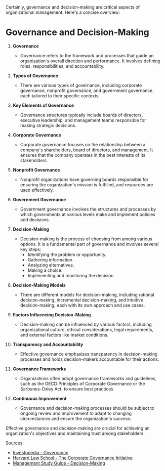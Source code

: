 Certainly, governance and decision-making are critical aspects of organizational management. Here's a concise overview:

# Governance and Decision-Making

1. **Governance**
   - Governance refers to the framework and processes that guide an organization's overall direction and performance. It involves defining roles, responsibilities, and accountability.

2. **Types of Governance**
   - There are various types of governance, including corporate governance, nonprofit governance, and government governance, each tailored to their specific contexts.

3. **Key Elements of Governance**
   - Governance structures typically include boards of directors, executive leadership, and management teams responsible for making strategic decisions.

4. **Corporate Governance**
   - Corporate governance focuses on the relationship between a company's shareholders, board of directors, and management. It ensures that the company operates in the best interests of its stakeholders.

5. **Nonprofit Governance**
   - Nonprofit organizations have governing boards responsible for ensuring the organization's mission is fulfilled, and resources are used effectively.

6. **Government Governance**
   - Government governance involves the structures and processes by which governments at various levels make and implement policies and decisions.

7. **Decision-Making**
   - Decision-making is the process of choosing from among various options. It is a fundamental part of governance and involves several key steps:
     - Identifying the problem or opportunity.
     - Gathering information.
     - Analyzing alternatives.
     - Making a choice.
     - Implementing and monitoring the decision.

8. **Decision-Making Models**
   - There are different models for decision-making, including rational decision-making, incremental decision-making, and intuitive decision-making, each with its own approach and use cases.

9. **Factors Influencing Decision-Making**
   - Decision-making can be influenced by various factors, including organizational culture, ethical considerations, legal requirements, and external factors like market conditions.

10. **Transparency and Accountability**
    - Effective governance emphasizes transparency in decision-making processes and holds decision-makers accountable for their actions.

11. **Governance Frameworks**
    - Organizations often adopt governance frameworks and guidelines, such as the OECD Principles of Corporate Governance or the Sarbanes-Oxley Act, to ensure best practices.

12. **Continuous Improvement**
    - Governance and decision-making processes should be subject to ongoing review and improvement to adapt to changing circumstances and ensure the organization's success.

Effective governance and decision-making are crucial for achieving an organization's objectives and maintaining trust among stakeholders.

Sources:
- [Investopedia - Governance](https://www.investopedia.com/terms/g/governance.asp)
- [Harvard Law School - The Corporate Governance Initiative](https://corpgov.law.harvard.edu/)
- [Management Study Guide - Decision-Making](https://www.managementstudyguide.com/decision-making.htm)